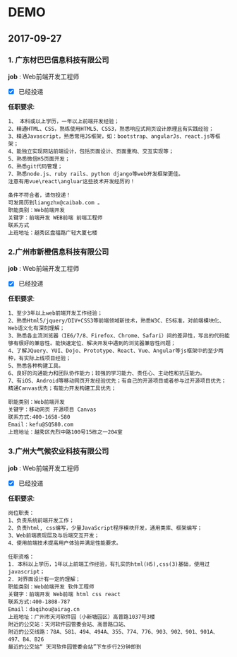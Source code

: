 # DEMO

## 2017-09-27

### 1. 广东材巴巴信息科技有限公司

**job** : Web前端开发工程师
* [x] 已经投递

**任职要求**:
```
1、 本科或以上学历，一年以上前端开发经验；
2、精通HTML、CSS，熟练使用HTML5、CSS3，熟悉响应式网页设计原理且有实践经验；
3、精通Javascript，熟悉常用JS框架，如：bootstrap、angularJs、react.js等框架；
4、能独立实现网站前端设计，包括页面设计、页面重构、交互实现等；
5、熟悉微信H5页面开发；
6、熟悉git代码管理；
7、熟悉node.js、ruby rails、python django等web开发框架更佳。
注意有用vue\react\angluar这些技术开发经历的！

条件不符合者，请勿投递！
可发简历到liangzhx@caibab.com 。
职能类别：Web前端开发
关键字：前端开发 WEB前端 前端工程师
联系方式
上班地址：越秀区盘福路广轻大厦七楼
```
### 2.广州市新橙信息科技有限公司

**job** : Web前端开发工程师
* [x] 已经投递

**任职要求**:
```
1、至少3年以上web前端开发工作经验；
2、熟悉Html5/jquery/DIV+CSS3等前端领域新技术，熟悉W3C、ES标准，对前端模块化、Web语义化有深刻理解；
3、熟悉各主流浏览器（IE6/7/8、Firefox、Chrome、Safari）间的差异性，写出的代码能够有很好的兼容性。能快速定位、解决开发中遇到的浏览器兼容性问题；
4、了解JQuery、YUI、Dojo、Prototype、React、Vue、Angular等js框架中的至少两种，有实际上线项目经验；
5、熟悉各种构建工具。
6、良好的沟通能力和团队协作能力；较强的学习能力、责任心、主动性和抗压能力。
7、有iOS、Android等移动网页开发经验优先；有自己的开源项目或者参与过开源项目优先；精通Canvas优先；有能力开发构建工具优先；

职能类别：Web前端开发
关键字：移动网页 开源项目 Canvas
联系方式:400-1658-580
Email：kefu@SQ580.com
上班地址：越秀区先烈中路100号15栋之一204室
```
### 3.广州大气候农业科技有限公司

**job** : Web前端开发工程师
* [x] 已经投递

**任职要求**:
```
岗位职责：
1、负责系统前端开发工作；
2、负责html, css编写，少量JavaScript程序模块开发，通用类库、框架编写；
3、Web前端表现层及与后端交互开发；
4、使用前端技术提高用户体验并满足性能要求。

任职资格：
1. 本科以上学历，1年以上前端工作经验，有扎实的html(H5),css(3)基础，使用过javascript；
2. 对界面设计有一定的理解；
职能类别：Web前端开发 软件工程师
关键字：前端开发 Web前端 html css react
联系方式:400-1808-787
Email：daqihou@airag.cn
上班地址：广州市天河软件园（小新塘园区）高普路1037号3楼
附近的公交站：天河软件园管委会站、高普路口站、
附近的公交线路：78A、581、494、494A、355、774、776、903、902、901、901A、497、B4、B26
最近的公交站“ 天河软件园管委会站”下车步行2分钟即到
```
